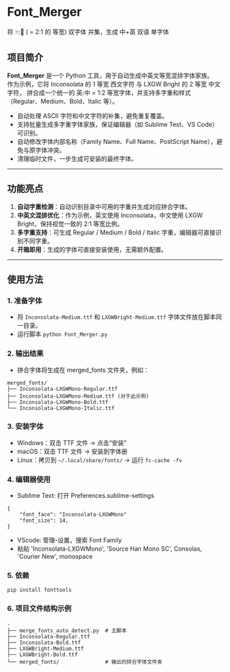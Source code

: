 # Font_Merger

将 🀄️:🦜 ( = 2:1 的 等宽) 双字体 并集，生成 中+英 双语 单字体

## 项目简介

**Font_Merger** 是一个 Python 工具，用于自动生成中英文等宽混排字体家族。  
作为示例，它将 Inconsolata 的 1 等宽 西文字符 与 LXGW Bright 的 2 等宽 中文字符，
拼合成一个统一的 英:中 = 1:2 等宽字体，并支持多字重和样式（Regular、Medium、Bold、Italic 等）。  

- 自动处理 ASCII 字符和中文字符的补集，避免重复覆盖。  
- 支持批量生成多字重字体家族，保证编辑器（如 Sublime Text、VS Code）可识别。  
- 自动修改字体内部名称（Family Name、Full Name、PostScript Name），避免与原字体冲突。  
- 清理临时文件，一步生成可安装的最终字体。  

---

## 功能亮点

1. **自动字重检测**：自动识别目录中可用的字重并生成对应拼合字体。  
2. **中英文混排优化**：作为示例，英文使用 Inconsolata，中文使用 LXGW Bright，保持视觉一致的 2:1 等宽比例。  
3. **多字重支持**：可生成 Regular / Medium / Bold / Italic 字重，编辑器可直接识别不同字重。  
4. **开箱即用**：生成的字体可直接安装使用，无需额外配置。  

---

## 使用方法

### 1. 准备字体
- 将 `Inconsolata-Medium.ttf` 和 `LXGWBright-Medium.ttf` 字体文件放在脚本同一目录。  
- 运行脚本 `python Font_Merger.py`

### 2. 输出结果
- 拼合字体将生成在 merged_fonts 文件夹，例如：
```
merged_fonts/
├── Inconsolata-LXGWMono-Regular.ttf
├── Inconsolata-LXGWMono-Medium.ttf (对于此示例)
├── Inconsolata-LXGWMono-Bold.ttf
└── Inconsolata-LXGWMono-Italic.ttf
```

### 3. 安装字体
- Windows：双击 TTF 文件 → 点击“安装”
- macOS：双击 TTF 文件 → 安装到字体册
- Linux：拷贝到 `~/.local/share/fonts/` → 运行 `fc-cache -fv`

### 4. 编辑器使用
- Sublime Text: 打开 Preferences.sublime-settings
```
{
    "font_face": "Inconsolata-LXGWMono"
    "font_size": 14,
}
```

- VScode: 管理-设置，搜索 Font Family
 - 粘贴 'Inconsolata-LXGWMono', 'Source Han Mono SC', Consolas, 'Courier New', monospace

### 5. 依赖
```
pip install fonttools
```
### 6. 项目文件结构示例
```
.
├── merge_fonts_auto_detect.py  # 主脚本
├── Inconsolata-Regular.ttf
├── Inconsolata-Bold.ttf
├── LXGWBright-Medium.ttf
├── LXGWBright-Bold.ttf
└── merged_fonts/               # 输出的拼合字体文件夹
```
